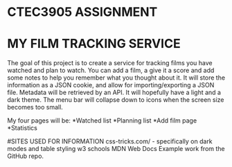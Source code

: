 # CTEC3905 ASSIGNMENT

# MY FILM TRACKING SERVICE

The goal of this project is to create a service for tracking films you have watched and plan to watch.
You can add a film, a give it a score and add some notes to help you remember what you thought about it.
It will store the information as a JSON cookie, and allow for importing/exporting a JSON file.
Metadata will be retrieved by an API.
It will hopefully have a light and a dark theme.
The menu bar will collapse down to icons when the screen size becomes too small.

My four pages will be:
*Watched list
*Planning list
*Add film page
*Statistics

#SITES USED FOR INFORMATION
css-tricks.com/ - specifically on dark modes and table styling
w3 schools
MDN Web Docs
Example work from the GitHub repo.